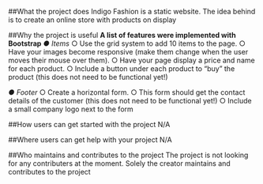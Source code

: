 ##What the project does
Indigo Fashion is a static website. The idea behind 
is to create an online store with products on display

##Why the project is useful
**A list of features were implemented with Bootstrap**
_● Items_
○ Use the grid system to add 10 items to the page.
○ Have your images become responsive (make them change when
the user moves their mouse over them).
○ Have your page display a price and name for each product.
○ Include a button under each product to “buy” the product (this does
not need to be functional yet!)

_● Footer_
○ Create a horizontal form.
○ This form should get the contact details of the customer (this does
not need to be functional yet!)
○ Include a small company logo next to the form

##How users can get started with the project
N/A 

##Where users can get help with your project
N/A 

##Who maintains and contributes to the project
The project is not looking for any contributers at the moment.
Solely the creator maintains and contributes to the project